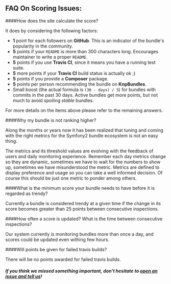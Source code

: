 ## FAQ On Scoring Issues:

####How does the site calculate the score?

It does by considering the following factors:

* **1** point for each followers on **GitHub**. This is an indicator of the bundle's popularity in the community.
* **5** points if your `README` is more than 300 characters long. Encourages maintainer to write a proper `README`.
* **5** points if you use **Travis CI**, since it means you have a running test suite.
* **5** more points if your **Travis CI** build status is actually ok ;)
* **5** points if you provide a **Composer** package.
* **5** points per person recommending the bundle on **KnpBundles**.
* Small boost (the actual formula is `(30 - days) / 5`) for bundles with commits in the past 30 days. Active bundles get more points, but not much to avoid spoiling *stable* bundles.

For more details on the items above please refer to the remaining answers.

####Why my bundle is not ranking higher?

Along the months or years now it has been realized that tuning and coming
with the right metrics for the Symfony2 bundle ecosystem is not an easy thing.

The metrics and its threshold values are evolving with the feedback of users
and daily monitoring experience. Remember each day metrics change so they are
dynamic, sometimes we have to wait for the numbers to show up, sometimes we have
misunderstood the metric. Metrics are defined to display preference and usage
so you can take a well informed decision. Of course this should be just one
metric to ponder among others.

####What is the minimum score your bundle needs to have before it is regarded as trendy?

Currently a bundle is considered trendy at a given time if the change
in its score becomes greater than 25 points between consecutive inspections.

####How often a score is updated? What is the time between consecutive inspections?

Our system currently is monitoring bundles more than once a day, and scores could
be updated even withing few hours.

####Will points be given for failed travis builds?

There will be no points awarded for failed travis builds.

##### If you think we missed something important, don't hesitate to [open an issue and tell us](https://github.com/KnpLabs/KnpBundles/issues/new)!
